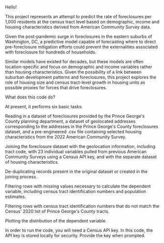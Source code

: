 Hello!

This project represents an attempt to predict the rate of foreclosures per 1,000 residents at the census tract level based on demographic, income and housing characteristics derived from American Community Survey data.

Given the post-pandemic surge in foreclosures in the eastern suburbs of Washington, DC, a predictive model capable of forecasting where to direct pre-foreclosure mitigation efforts could prevent the externalities associated with foreclosure for hundreds of households.

Similar models have existed for decades, but these models are often location-specific and focus on demographic and income variables rather than housing characteristics. Given the possibility of a link between suburban development patterns and foreclosures, this project explores the role of housing size and census tract-level growth in housing units as possible proxies for forces that drive foreclosures.


What does this code do? 

At present, it performs six basic tasks:

Reading in a dataset of foreclosures provided by the Prince George's County planning department, a dataset of geolocated addresses corresponding to the addresses in the Prince George's County foreclosures dataset, and a pre-engineered .csv file containing selected housing characteristics from the 2022 American Community Survey.

Joining the foreclosure dataset with the geolocation information, including tract code, with 23 individual variables pulled from previous American Community Surveys using a Census API key, and with the separate dataset of housing characteristics.

De-duplicating records present in the original dataset or created in the joining process.

Filtering rows with missing values necessary to calculate the dependent variable, including census tract identification numbers and population estimates.

Filtering rows with census tract identification numbers that do not match the Census' 2020 list of Prince George's County tracts.

Plotting the distribution of the dependent variable.


In order to run the code, you will need a Census API key. In this code, the API key is stored locally for security. Provide the key when prompted.
